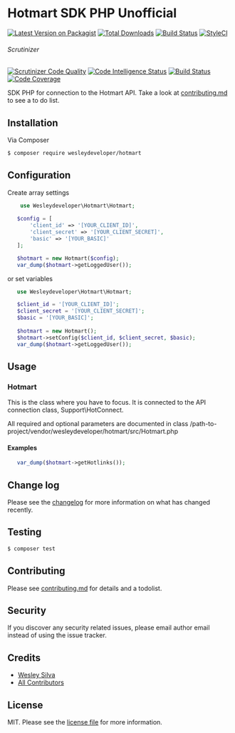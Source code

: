 # Hotmart SDK PHP Unofficial

[![Latest Version on Packagist][ico-version]][link-packagist]
[![Total Downloads][ico-downloads]][link-downloads]
[![Build Status][ico-travis]][link-travis]
[![StyleCI][ico-styleci]][link-styleci]
###### Scrutinizer
[![Scrutinizer Code Quality](https://scrutinizer-ci.com/g/wesleydeveloper/hotmart/badges/quality-score.png?b=master)](https://scrutinizer-ci.com/g/wesleydeveloper/hotmart/?branch=master)
[![Code Intelligence Status](https://scrutinizer-ci.com/g/wesleydeveloper/hotmart/badges/code-intelligence.svg?b=master)](https://scrutinizer-ci.com/code-intelligence)
[![Build Status](https://scrutinizer-ci.com/g/wesleydeveloper/hotmart/badges/build.png?b=master)](https://scrutinizer-ci.com/g/wesleydeveloper/hotmart/build-status/master)
[![Code Coverage](https://scrutinizer-ci.com/g/wesleydeveloper/hotmart/badges/coverage.png?b=master)](https://scrutinizer-ci.com/g/wesleydeveloper/hotmart/?branch=master)

SDK PHP for connection to the Hotmart API. Take a look at [contributing.md](contributing.md) to see a to do list.

## Installation

Via Composer
``` bash
$ composer require wesleydeveloper/hotmart
```
## Configuration
Create array settings
```php
    use Wesleydeveloper\Hotmart\Hotmart;
    
   $config = [
       'client_id' => '[YOUR_CLIENT_ID]',
       'client_secret' => '[YOUR_CLIENT_SECRET]',
       'basic' => '[YOUR_BASIC]'
   ];

   $hotmart = new Hotmart($config);
   var_dump($hotmart->getLoggedUser());
```
or set variables
```php
   use Wesleydeveloper\Hotmart\Hotmart;

   $client_id = '[YOUR_CLIENT_ID]';
   $client_secret = '[YOUR_CLIENT_SECRET]';
   $basic = '[YOUR_BASIC]';
   
   $hotmart = new Hotmart();
   $hotmart->setConfig($client_id, $client_secret, $basic);
   var_dump($hotmart->getLoggedUser()); 
```
## Usage
### Hotmart
This is the class where you have to focus. It is connected to the API connection class, Support\HotConnect.

All required and optional parameters are documented in class /path-to-project/vendor/wesleydeveloper/hotmart/src/Hotmart.php
#### Examples
```php
   var_dump($hotmart->getHotlinks());
```
## Change log

Please see the [changelog](changelog.md) for more information on what has changed recently.

## Testing

``` bash
$ composer test
```

## Contributing

Please see [contributing.md](contributing.md) for details and a todolist.

## Security

If you discover any security related issues, please email author email instead of using the issue tracker.

## Credits

- [Wesley Silva][link-author]
- [All Contributors][link-contributors]

## License

MIT. Please see the [license file](license.md) for more information.

[ico-version]: https://img.shields.io/packagist/v/wesleydeveloper/hotmart.svg?style=flat-square
[ico-downloads]: https://img.shields.io/packagist/dt/wesleydeveloper/hotmart.svg?style=flat-square
[ico-travis]: https://img.shields.io/travis/wesleydeveloper/hotmart/master.svg?style=flat-square
[ico-styleci]: https://styleci.io/repos/197770792/shield

[link-packagist]: https://packagist.org/packages/wesleydeveloper/hotmart
[link-downloads]: https://packagist.org/packages/wesleydeveloper/hotmart
[link-travis]: https://travis-ci.org/wesleydeveloper/hotmart
[link-styleci]: https://styleci.io/repos/197770792/
[link-author]: https://github.com/wesleydeveloper
[link-contributors]: ../../contributors